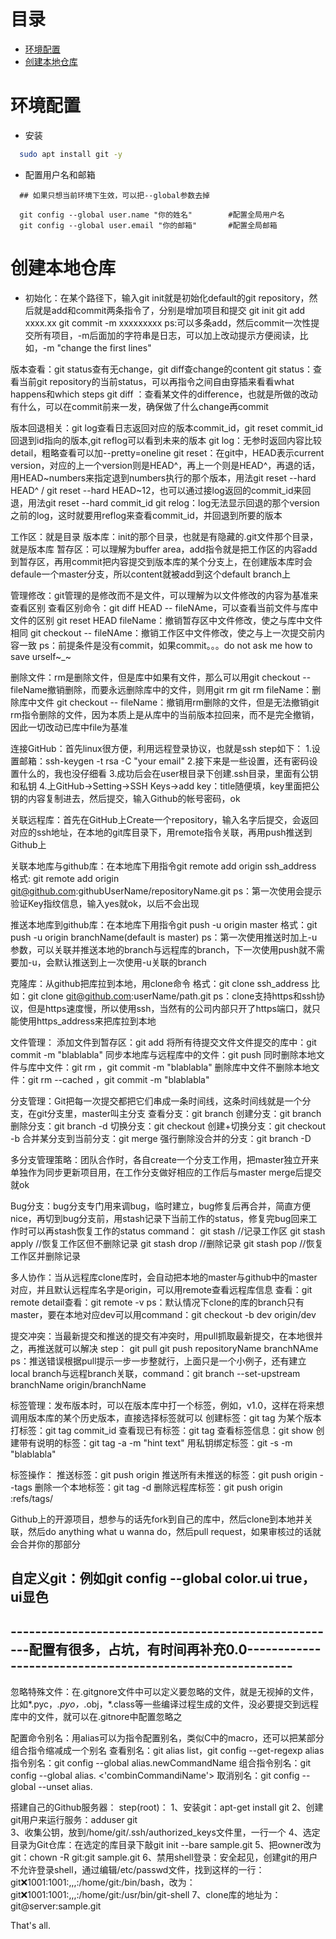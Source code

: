 # 目录
* [环境配置](#环境配置)
* [创建本地仓库](#创建本地仓库)

# 环境配置
* 安装
```bash
  sudo apt install git -y
```
* 配置用户名和邮箱
```
  ## 如果只想当前环境下生效，可以把--global参数去掉

  git config --global user.name "你的姓名"        #配置全局用户名
  git config --global user.email "你的邮箱"       #配置全局邮箱
```

# 创建本地仓库
* 初始化：在某个路径下，输入git init就是初始化default的git repository，然后就是add和commit两条指令了，分别是增加项目和提交
git init
git add xxxx.xx
git commit -m xxxxxxxxx
ps:可以多条add，然后commit一次性提交所有项目，-m后面加的字符串是日志，可以加上改动提示方便阅读，比如，-m "change the first lines"

版本查看：git status查有无change，git diff查change的content
git status：查看当前git repository的当前status，可以再指令之间自由穿插来看看what happens和which steps
git diff <fileName>：查看某文件的difference，也就是所做的改动有什么，可以在commit前来一发，确保做了什么change再commit

版本回退相关：git log查看日志返回对应的版本commit_id，git reset commit_id回退到id指向的版本,git reflog可以看到未来的版本
git log：无参时返回内容比较detail，粗略查看可以加--pretty=oneline
git reset：在git中，HEAD表示current version，对应的上一个version则是HEAD^，再上一个则是HEAD^，再退的话，用HEAD~numbers来指定退到numbers执行的那个版本，用法git reset --hard HEAD^ / git reset --hard HEAD~12，也可以通过接log返回的commit_id来回退，用法git reset --hard commit_id
git relog：log无法显示回退的那个version之前的log，这时就要用reflog来查看commit_id，并回退到所要的版本

工作区：就是目录
版本库：init的那个目录，也就是有隐藏的.git文件那个目录，就是版本库
暂存区：可以理解为buffer area，add指令就是把工作区的内容add到暂存区，再用commit把内容提交到版本库的某个分支上，在创建版本库时会defaule一个master分支，所以content就被add到这个default branch上

管理修改：git管理的是修改而不是文件，可以理解为以文件修改的内容为基准来查看区别
查看区别命令：git diff HEAD -- fileNAme，可以查看当前文件与库中文件的区别
git reset HEAD fileName：撤销暂存区中文件修改，使之与库中文件相同
git checkout -- fileNAme：撤销工作区中文件修改，使之与上一次提交前内容一致
ps：前提条件是没有commit，如果commit。。。do not ask me how to save urself~_~

删除文件：rm是删除文件，但是库中如果有文件，那么可以用git checkout -- fileName撤销删除，而要永远删除库中的文件，则用git rm
git rm fileName：删除库中文件
git checkout -- fileName：撤销用rm删除的文件，但是无法撤销git rm指令删除的文件，因为本质上是从库中的当前版本拉回来，而不是完全撤销，因此一切改动已库中file为基准

连接GitHub：首先linux很方便，利用远程登录协议，也就是ssh
step如下：
1.设置邮箱：ssh-keygen -t rsa -C "your email"
2.接下来是一些设置，还有密码设置什么的，我也没仔细看
3.成功后会在user根目录下创建.ssh目录，里面有公钥和私钥
4.上GitHub->Setting->SSH Keys->add key：title随便填，key里面把公钥的内容复制进去，然后提交，输入Github的帐号密码，ok

关联远程库：首先在GitHub上Create一个repository，输入名字后提交，会返回对应的ssh地址，在本地的git库目录下，用remote指令关联，再用push推送到Github上

关联本地库与github库：在本地库下用指令git remote add origin ssh_address
格式: git remote add origin git@github.com:githubUserName/repositoryName.git
ps：第一次使用会提示验证Key指纹信息，输入yes就ok，以后不会出现

推送本地库到github库：在本地库下用指令git push -u origin master
格式：git push -u origin branchName(default is master)
ps：第一次使用推送时加上-u参数，可以关联并推送本地的branch与远程库的branch，下一次使用push就不需要加-u，会默认推送到上一次使用-u关联的branch

克隆库：从github把库拉到本地，用clone命令
格式：git clone ssh_address
比如：git clone git@github.com:userName/path.git
ps：clone支持https和ssh协议，但是https速度慢，所以使用ssh，当然有的公司内部只开了https端口，就只能使用https_address来把库拉到本地

文件管理：
添加文件到暂存区：git add <fileName>
将所有待提交文件文件提交的库中：git commit -m "blablabla"
同步本地库与远程库中的文件：git push <repositoryName> <branchName>
同时删除本地文件与库中文件：git rm <fileName>，git commit -m "blablabla"
删除库中文件不删除本地文件：git rm --cached <fileName>，git commit -m "blablabla"

分支管理：Git把每一次提交都把它们串成一条时间线，这条时间线就是一个分支，在git分支里，master叫主分支
查看分支：git branch
创建分支：git branch <name>
删除分支：git branch -d <name>
切换分支：git checkout <name>
创建+切换分支：git checkout -b <name>
合并某分支到当前分支：git merge <name>
强行删除没合并的分支：git branch -D <name>

多分支管理策略：团队合作时，各自create一个分支工作用，把master独立开来单独作为同步更新项目用，在工作分支做好相应的工作后与master merge后提交就ok

Bug分支：bug分支专门用来调bug，临时建立，bug修复后再合并，简直方便nice，再切到bug分支前，用stash记录下当前工作的status，修复完bug回来工作时可以再stash恢复工作的status
command：
git stash    //记录工作区
git stash apply    //恢复工作区但不删除记录
git stash drop    //删除记录
git stash pop    //恢复工作区并删除记录

多人协作：当从远程库clone库时，会自动把本地的master与github中的master对应，并且默认远程库名字是origin，可以用remote查看远程库信息
查看：git remote
detail查看：git remote -v
ps：默认情况下clone的库的branch只有master，要在本地对应dev可以用command：git checkout -b dev origin/dev

提交冲突：当最新提交和推送的提交有冲突时，用pull抓取最新提交，在本地很并之，再推送就可以解决
step：
git pull
git push repositoryName branchNAme
ps：推送错误根据pull提示一步一步整就行，上面只是一个小例子，还有建立local branch与远程branch关联，command：git branch --set-upstream branchName origin/branchName

标签管理：发布版本时，可以在版本库中打一个标签，例如，v1.0，这样在将来想调用版本库的某个历史版本，直接选择标签就可以
创建标签：git tag <name>
为某个版本打标签：git tag <name> commit_id
查看现已有标签：git tag
查看标签信息：git show <tagName>
创建带有说明的标签：git tag -a <tagName> -m "hint text"
用私钥绑定标签：git -s <tagName> -m "blablabla"

标签操作：
推送标签：git push origin <tagName>
推送所有未推送的标签：git push origin --tags
删除一个本地标签：git tag -d <tagName>
删除远程库标签：git push origin :refs/tags/<tagName>

Github上的开源项目，想参与的话先fork到自己的库中，然后clone到本地并关联，然后do anything what u wanna do，然后pull request，如果审核过的话就会合并你的那部分

自定义git：例如git config --global color.ui true，ui显色
-------------------------------------------------------------------------------------------------------------------------------------------------
------------------------------------------------------配置有很多，占坑，有时间再补充0.0----------------------------------------------------------
-------------------------------------------------------------------------------------------------------------------------------------------------

忽略特殊文件：在.gitgnore文件中可以定义要忽略的文件，就是无视掉的文件，比如*.pyc，*.pyo，*.obj，*.class等一些编译过程生成的文件，没必要提交到远程库中的文件，就可以在.gitnore中配置忽略之

配置命令别名：用alias可以为指令配置别名，类似C中的macro，还可以把某部分组合指令缩减成一个别名
查看别名：git alias list，git config --get-regexp alias
指令别名：git config --global alias.newCommandName <SourceCommandName>
组合指令别名：git config --global alias.<newCommandName> <'combinCommandiName'>
取消别名：git config --global --unset alias.<commandName>

搭建自己的Github服务器：
step(root)：
1、安装git：apt-get install git
2、创建git用户来运行服务：adduser git    
3、收集公钥，放到/home/git/.ssh/authorized_keys文件里，一行一个
4、选定目录为Git仓库：在选定的库目录下敲git init --bare sample.git
5、把owner改为git：chown -R git:git sample.git
6、禁用shell登录：安全起见，创建git的用户不允许登录shell，通过编辑/etc/passwd文件，找到这样的一行：git:x:1001:1001:,,,:/home/git:/bin/bash，改为：git:x:1001:1001:,,,:/home/git:/usr/bin/git-shell
7、clone库的地址为：git@server:<repositoryPath>sample.git

That's all.
